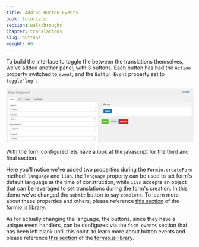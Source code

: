 ```yaml
---
title: Adding Button Events
book: tutorials
section: walkthroughs
chapter: translations
slug: buttons
weight: 60
---
```

To build the interface to toggle the between the translations themselves, we've added another panel, with 3 buttons. 
Each button has had the `Action` property switched to  `event`, and the `Button Event` property set to `toggle'lng'`.

![](/assets/img/tutorials/walkthroughs/translations/btn-portal-settings.png)

With the form configured lets have a look at the javascript for the third and final section. 

<div id="step2">
  <script async src="//jsfiddle.net/Formio/yvg8zweh/embed/result,js,html,css/"></script>
</div>

Here you'll notice we've added two properties during the `Formio.createForm` method: `language` and `i18n`. 
the `language` property can be used to set form's default language at the time of construction, while  `i18n` accepts 
an object that can be leveraged to set translations during the form's creation. In this demo we've changed the
`submit` button to say `complete`.  To learn more about these properties and others, 
please reference [this section](https://github.com/formio/formio.js/blob/master/src/formio.form.js) 
of the [formio.js library](https://github.com/formio/formio.js).


As for actually changing the language, the buttons, since they have a unique event handlers, can be configured
via the `form events` section that has been left blank until this point. to learn more about button events
and please reference [this section](https://github.com/formio/formio.js/blob/master/src/components/button/Button.js#L139)
of the [formio.js library](https://github.com/formio/formio.js).



